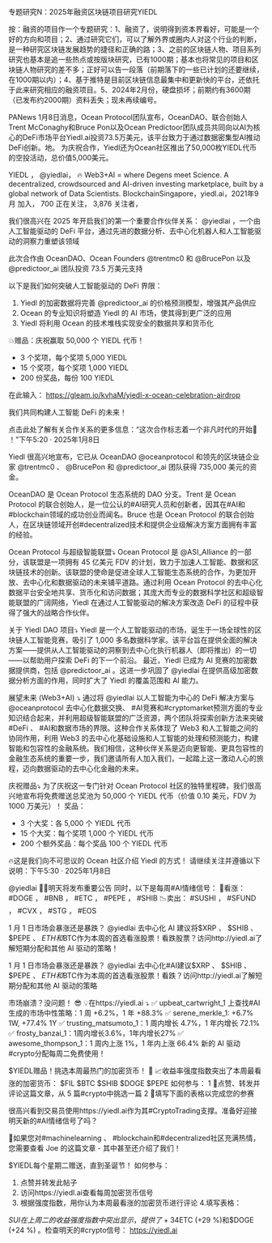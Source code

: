 专题研究N：2025年融资区块链项目研究YIEDL

按：融资的项目作一个专题研究：1、融资了，说明得到资本界看好，可能是一个好的方向和项目；2、通过研究它们，可以了解外界或圈内人对这个行业的判断，是一种研究区块链发展趋势的捷径和正确的路；3、之前的区块链人物、项目系列研究也基本是追一些热点或按版块研究，已有1000期；基本也将常见的项目和区块链人物研究的差不多；正好可以告一段落（前期落下的一些已计划的还要继续，在1000期以内）；4、基于推特是目前区块链信息最集中和更新快的平台，还依托于此来研究相应的融资项目。5、2024年2月份，硬盘损坏；前期约有3600期（已发布约2000期）资料丢失；现未再续编号。

PANews 1月8日消息，Ocean Protocol团队宣布，OceanDAO、联合创始人Trent McConaghy和Bruce Pon以及Ocean Predictoor团队成员共同向以AI为核心的DeFi市场平台Yiedl.ai投资73.5万美元，该平台致力于通过数据密集型AI推动DeFi创新。地。
为庆祝合作，Yiedl还为Ocean社区推出了50,000枚YIEDL代币的空投活动，总价值5,000美元。

YIEDL
，
@yiedlai，
🔥 Web3+AI = where Degens meet Science. A decentralized, crowdsourced and AI-driven investing marketplace, built by a global network of Data Scientists.
BlockchainSingapore，yiedl.ai，2021年9月 加入，
700 正在关注，
3,876 关注者，


我们很高兴在 2025 年开启我们的第一个重要合作伙伴关系： 
@yiedlai
 ，一个由人工智能驱动的 DeFi 平台，通过先进的数据分析、去中心化机器人和人工智能驱动的洞察力重塑该领域

此次合作由 OceanDAO、Ocean Founders 
@trentmc0
和
@BrucePon
以及
@predictoor_ai
团队投资 73.5 万美元支持

以下是我们如何突破人工智能驱动的 DeFi 界限：
1. Yiedl 的加密数据将完善
@predictoor_ai
的价格预测模型，增强其产品供应
2. Ocean 的专业知识将塑造 Yiedl 的 AI 市场，使其得到更广泛的应用
3. Yiedl 将利用 Ocean 的技术堆栈实现安全的数据共享和货币化

💥赠品：庆祝赢取 50,000 个 YIEDL 代币！
- 3 个奖项，每个奖项 5,000 YIEDL
- 15 个奖项，每个奖项 1,000 YIEDL
- 200 份奖品，每份 100 YIEDL

在此输入： https://gleam.io/kvhaM/yiedl-x-ocean-celebration-airdrop

我们共同构建人工智能 DeFi 的未来！

点击此处了解有关合作关系的更多信息：“这次合作标志着一个非凡时代的开始🚀 ！”下午5:20 · 2025年1月8日

 Yiedl 很高兴地宣布，它已从 OceanDAO 
@oceanprotocol
和领先的区块链企业家
@trentmc0
 、 
@BrucePon
和
@predictoor_ai
团队获得 735,000 美元的资金。

OceanDAO 是 Ocean Protocol 生态系统的 DAO 分支。Trent 是 Ocean Protocol 的联合创始人，是一位公认的#AI研究人员和创新者，因其在#AI和#blockchain领域的成功创业而闻名。Bruce 也是 Ocean Protocol 的联合创始人，在区块链领域开创#decentralized技术和提供企业级解决方案方面拥有丰富的经验。

Ocean Protocol 与超级智能联盟⤵️
Ocean Protocol 是
@ASI_Alliance
的一部分，该联盟是一项拥有 45 亿美元 FDV 的计划，致力于加速人工智能、数据和区块链技术的创新。该联盟的使命是促进全球人工智能生态系统的合作，为更加开放、去中心化和数据驱动的未来铺平道路。通过利用 Ocean Protocol 的去中心化数据平台安全地共享、货币化和访问数据；其庞大而专业的数据科学社区和超级智能联盟的广阔网络，Yiedl 在通过人工智能驱动的解决方案改造 DeFi 的征程中获得了强大的战略合作伙伴。

关于 Yiedl DAO 项目⤵️
Yiedl 是一个人工智能驱动的市场，诞生于一场全球性的区块链人工智能竞赛，吸引了 1,000 多名数据科学家。该平台旨在提供全面的解决方案——提供从人工智能驱动的洞察到去中心化执行机器人（即将推出）的一切——以帮助用户探索 DeFi 的下一个前沿。
最近，Yiedl 已成为 AI 竞赛的加密数据提供商，包括
@predictoor_ai
 。这进一步巩固了
@yiedlai
在提供高级加密数据分析方面的作用，同时扩大了 Yiedl 的覆盖范围和 AI 能力。

展望未来 (Web3+AI) ⤵️
通过将
@yiedlai
以人工智能为中心的 DeFi 解决方案与
@oceanprotocol
去中心化数据交换、 #AI竞赛和#cryptomarket预测方面的专业知识结合起来，并利用超级智能联盟的广泛资源，两个团队将探索创新方法来突破#DeFi 、 #AI和数据市场的界限。这种合作关系体现了 Web3 和人工智能之间的协同作用，利用 Web3 的去中心化基础设施和人工智能的处理和预测能力，构建智能和包容性的金融系统。我们相信，这种伙伴关系是迈向更智能、更具包容性的金融生态系统的重要一步，我们邀请所有人加入我们，一起踏上这一激动人心的旅程，迈向数据驱动的去中心化金融的未来。

庆祝赠品⤵️
为了庆祝这一专门针对 Ocean Protocol 社区的独特里程碑，我们很高兴地宣布将免费赠送总奖池为 50,000 个 YIEDL 代币（价值 0.10 美元，FDV 为 1000 万美元）！
奖品：
- 3 个大奖：各 5,000 个 YIEDL 代币
- 15 个大奖：每个奖项 1,000 个 YIEDL 代币
- 200 个额外奖品：每个奖品 100 个 YIEDL 代币

🔥这是我们向不可思议的 Ocean 社区介绍 Yiedl 的方式！
请继续关注并遵循以下说明：下午5:30 · 2025年1月8日

@yiedlai
 👀🔥明天将发布重要公告
同时，以下是每周#AI情绪信号：
🚀看涨： #DOGE ， #BNB ， #ETC ， #PEPE ， #SHIB
📉卖出： #SUSHI ， #SFUND ， #CVX ， #STG ， #EOS

1 月 1 日市场会暴涨还是暴跌？ 
@yiedlai
去中心化 AI 建议将$XRP 、 $SHIB 、 $PEPE 、 $ETH和$BTC作为本周的首选看涨股票！看跌股票？访问http://yiedl.ai了解短期分配和其他 AI 驱动的策略！

1 月 1 日市场会暴涨还是暴跌？ 
@yiedlai
去中心化#AI建议$XRP 、 $SHIB 、 $PEPE 、 $ETH和$BTC作为本周的首选看涨股票！看跌？访问http://yiedl.ai了解短期分配和其他 AI 驱动的策略

市场崩溃？没问题！ 😎
💡在https://yiedl.ai ⤵️
✅ upbeat_cartwright_1 上查找#AI生成的市场中性策略：1 周 +6.2%，1 年 +88.3%
✅ serene_merkle_1: +6.7% 1W, +77.4% 1Y
✅ trusting_matsumoto_1：1 周内增长 4.7%，1 年内增长 72.1%
✅ frosty_banzai_1：1周内增长3.6%，1年内增长27%
✅ awesome_thompson_1：1 周内上涨 1%，1 年内上涨 66.4%
新的 AI 驱动#crypto分配每周二免费使用！

$YIEDL赠品！挑选本周最热门的加密货币！ 🚀
📈收益率强度指数突出了本周最看涨的加密货币：
$FIL $BTC $SHIB $DOGE $PEPE
如何参与：
1 ⃣点赞、转发并评论这篇文章，从 5 篇#crypto中挑选一篇
2 ⃣填写下面的表格以完成您的参赛

很高兴看到交易员使用https://yiedl.ai作为其#CryptoTrading支撑。准备好迎接明天新的#AI情绪信号了吗？

👀如果您对#machinelearning 、 #blockchain和#decentralized社区充满热情，您需要查看 Joe 的这篇文章 - 其中甚至还介绍了我们！ 

 $YIEDL每个星期二赠送，直到圣诞节！
如何参与：
1. 点赞并转发此帖子
2. 访问https://yiedl.ai查看每周加密货币信号
3. 根据强度指数，用你认为本周最看涨的加密货币进行评论
4.填写表格：

$SUI在上周二的收益强度指数中突出显示，提供了 +34% 的波动交易机会，其次是$ETC (+29 %)和$DOGE (+24 %) 。检查明天的#crypto信号： https://yiedl.ai
